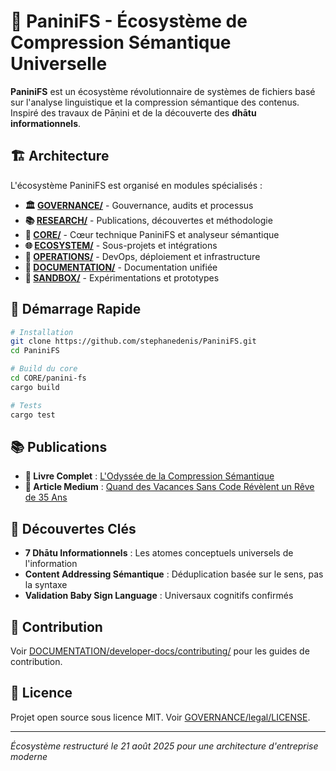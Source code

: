 # 🎌 PaniniFS - Écosystème de Compression Sémantique Universelle

**PaniniFS** est un écosystème révolutionnaire de systèmes de fichiers basé sur l'analyse linguistique et la compression sémantique des contenus. Inspiré des travaux de Pāṇini et de la découverte des **dhātu informationnels**.

## 🏗️ Architecture

L'écosystème PaniniFS est organisé en modules spécialisés :

- **🏛️ [GOVERNANCE/](GOVERNANCE/)** - Gouvernance, audits et processus
- **📚 [RESEARCH/](RESEARCH/)** - Publications, découvertes et méthodologie  
- **🔧 [CORE/](CORE/)** - Cœur technique PaniniFS et analyseur sémantique
- **🌐 [ECOSYSTEM/](ECOSYSTEM/)** - Sous-projets et intégrations
- **🚀 [OPERATIONS/](OPERATIONS/)** - DevOps, déploiement et infrastructure
- **📖 [DOCUMENTATION/](DOCUMENTATION/)** - Documentation unifiée
- **🧪 [SANDBOX/](SANDBOX/)** - Expérimentations et prototypes

## 🚀 Démarrage Rapide

```bash
# Installation
git clone https://github.com/stephanedenis/PaniniFS.git
cd PaniniFS

# Build du core
cd CORE/panini-fs
cargo build

# Tests
cargo test
```

## 📚 Publications

- **📖 Livre Complet** : [L'Odyssée de la Compression Sémantique](https://leanpub.com/paninifs-fr)
- **📰 Article Medium** : [Quand des Vacances Sans Code Révèlent un Rêve de 35 Ans](https://medium.com/@neuronspikes)

## 🔬 Découvertes Clés

- **7 Dhātu Informationnels** : Les atomes conceptuels universels de l'information
- **Content Addressing Sémantique** : Déduplication basée sur le sens, pas la syntaxe
- **Validation Baby Sign Language** : Universaux cognitifs confirmés

## 🤝 Contribution

Voir [DOCUMENTATION/developer-docs/contributing/](DOCUMENTATION/developer-docs/contributing/) pour les guides de contribution.

## 📄 Licence

Projet open source sous licence MIT. Voir [GOVERNANCE/legal/LICENSE](GOVERNANCE/legal/LICENSE).

---
*Écosystème restructuré le 21 août 2025 pour une architecture d'entreprise moderne*
